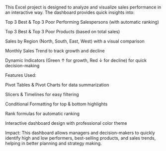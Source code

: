 This Excel project is designed to analyze and visualize sales performance in an interactive way. The dashboard provides quick insights into:

Top 3 Best & Top 3 Poor Performing Salespersons (with automatic ranking)

Top 3 Best & Top 3 Poor Products (based on total sales)

Sales by Region (North, South, East, West) with a visual comparison

Monthly Sales Trend to track growth and decline

Dynamic Indicators (Green ↑ for growth, Red ↓ for decline) for quick decision-making

Features Used:

Pivot Tables & Pivot Charts for data summarization

Slicers & Timelines for easy filtering

Conditional Formatting for top & bottom highlights

Rank formulas for automatic ranking

Interactive dashboard design with professional color theme

Impact:
This dashboard allows managers and decision-makers to quickly identify high and low performers, best-selling products, and sales trends, helping in better planning and strategy making.
